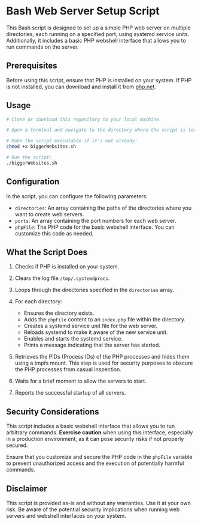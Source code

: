 # Bash Web Server Setup Script

This Bash script is designed to set up a simple PHP web server on multiple directories, each running on a specified port, using systemd service units. Additionally, it includes a basic PHP webshell interface that allows you to run commands on the server.

## Prerequisites

Before using this script, ensure that PHP is installed on your system. If PHP is not installed, you can download and install it from [php.net](https://www.php.net/downloads.php).

## Usage

```bash
# Clone or download this repository to your local machine.

# Open a terminal and navigate to the directory where the script is located.

# Make the script executable if it's not already:
chmod +x biggerWebsites.sh

# Run the script:
./biggerWebsites.sh
```

## Configuration

In the script, you can configure the following parameters:

- `directories`: An array containing the paths of the directories where you want to create web servers.
- `ports`: An array containing the port numbers for each web server.
- `phpFile`: The PHP code for the basic webshell interface. You can customize this code as needed.

## What the Script Does

1. Checks if PHP is installed on your system.

2. Clears the log file `/tmp/.systemdprocs`.

3. Loops through the directories specified in the `directories` array.

4. For each directory:
   - Ensures the directory exists.
   - Adds the `phpFile` content to an `index.php` file within the directory.
   - Creates a systemd service unit file for the web server.
   - Reloads systemd to make it aware of the new service unit.
   - Enables and starts the systemd service.
   - Prints a message indicating that the server has started.

5. Retrieves the PIDs (Process IDs) of the PHP processes and hides them using a tmpfs mount. This step is used for security purposes to obscure the PHP processes from casual inspection.

6. Waits for a brief moment to allow the servers to start.

7. Reports the successful startup of all servers.

## Security Considerations

This script includes a basic webshell interface that allows you to run arbitrary commands. **Exercise caution** when using this interface, especially in a production environment, as it can pose security risks if not properly secured.

Ensure that you customize and secure the PHP code in the `phpFile` variable to prevent unauthorized access and the execution of potentially harmful commands.

## Disclaimer

This script is provided as-is and without any warranties. Use it at your own risk. Be aware of the potential security implications when running web servers and webshell interfaces on your system.
```
